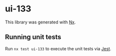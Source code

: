 # ui-133

This library was generated with [Nx](https://nx.dev).

## Running unit tests

Run `nx test ui-133` to execute the unit tests via [Jest](https://jestjs.io).
